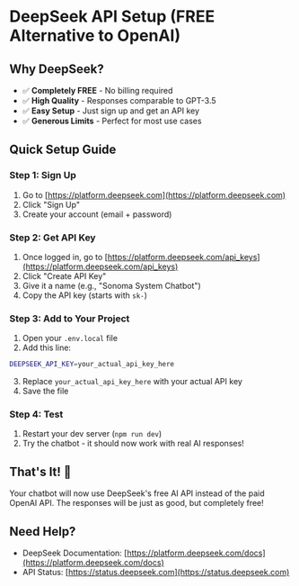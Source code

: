 # DeepSeek API Setup (FREE Alternative to OpenAI)

## Why DeepSeek?
- ✅ **Completely FREE** - No billing required
- ✅ **High Quality** - Responses comparable to GPT-3.5
- ✅ **Easy Setup** - Just sign up and get an API key
- ✅ **Generous Limits** - Perfect for most use cases

## Quick Setup Guide

### Step 1: Sign Up
1. Go to [https://platform.deepseek.com](https://platform.deepseek.com)
2. Click "Sign Up" 
3. Create your account (email + password)

### Step 2: Get API Key
1. Once logged in, go to [https://platform.deepseek.com/api_keys](https://platform.deepseek.com/api_keys)
2. Click "Create API Key"
3. Give it a name (e.g., "Sonoma System Chatbot")
4. Copy the API key (starts with `sk-`)

### Step 3: Add to Your Project
1. Open your `.env.local` file
2. Add this line:
```bash
DEEPSEEK_API_KEY=your_actual_api_key_here
```
3. Replace `your_actual_api_key_here` with your actual API key
4. Save the file

### Step 4: Test
1. Restart your dev server (`npm run dev`)
2. Try the chatbot - it should now work with real AI responses!

## That's It! 🎉
Your chatbot will now use DeepSeek's free AI API instead of the paid OpenAI API. The responses will be just as good, but completely free!

## Need Help?
- DeepSeek Documentation: [https://platform.deepseek.com/docs](https://platform.deepseek.com/docs)
- API Status: [https://status.deepseek.com](https://status.deepseek.com)
